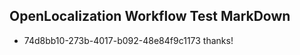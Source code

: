 ## OpenLocalization Workflow Test MarkDown
* 74d8bb10-273b-4017-b092-48e84f9c1173 
thanks!<!--HONumber=Mar16_HO2-->
